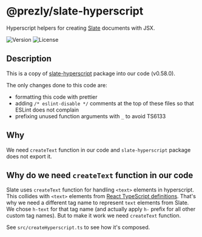 # @prezly/slate-hyperscript

Hyperscript helpers for creating [Slate](https://www.slatejs.org/) documents with JSX.

![Version](https://img.shields.io/npm/v/@prezly/slate-hyperscript)
![License](https://img.shields.io/npm/l/@prezly/slate-hyperscript)

## Description

This is a copy of [slate-hyperscript](https://github.com/ianstormtaylor/slate/tree/93fe25151722343488e9002a0ebd8ed3ba66ee95/packages/slate-hyperscript/src) package into our code (v0.58.0).

The only changes done to this code are:

-   formatting this code with prettier
-   adding `/* eslint-disable */` comments at the top of these files so that ESLint does not complain
-   prefixing unused function arguments with `_` to avoid TS6133

## Why

We need `createText` function in our code and `slate-hyperscript` package does not export it.

## Why do we need `createText` function in our code

Slate uses `createText` function for handling `<text>` elements in hyperscript.
This collides with `<text>` elements from [React TypeScript definitions](https://github.com/DefinitelyTyped/DefinitelyTyped/blob/0182cd9094aa081558a3c4bfc970bbdfb71d891d/types/react/index.d.ts#L3136).
That's why we need a different tag name to represent `text` elements from Slate.
We chose `h-text` for that tag name (and actually apply `h-` prefix for all other custom tag names). But to make it work we need `createText` function.

See `src/createHyperscript.ts` to see how it's composed.
